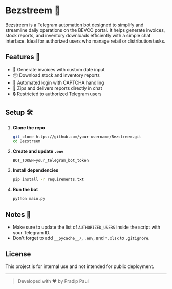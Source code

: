 # Bezstreem 🤖

Bezstreem is a Telegram automation bot designed to simplify and streamline daily operations on the  BEVCO portal. It helps generate invoices, stock reports, and inventory downloads efficiently with a simple chat interface. Ideal for authorized users who manage retail or distribution tasks.

## Features 🚀

- 📄 Generate invoices with custom date input
- 📦 Download stock and inventory reports
- 🤖 Automated login with CAPTCHA handling
- 📁 Zips and delivers reports directly in chat
- 🔒 Restricted to authorized Telegram users

## Setup 🛠️

1. **Clone the repo**
   ```bash
   git clone https://github.com/your-username/Bezstreem.git
   cd Bezstreem
   ```

2. **Create and update `.env`**
   ```env
   BOT_TOKEN=your_telegram_bot_token
   ```

3. **Install dependencies**
   ```bash
   pip install -r requirements.txt
   ```

4. **Run the bot**
   ```bash
   python main.py
   ```

## Notes 📌

- Make sure to update the list of `AUTHORIZED_USERS` inside the script with your Telegram ID.
- Don't forget to add `__pycache__/`, `.env`, and `*.xlsx` to `.gitignore`.

## License

This project is for internal use and not intended for public deployment.

---

> Developed with ❤️ by Pradip Paul 